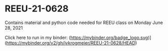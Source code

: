 # REEU-21-0628

Contains material and python code needed for REEU class on Monday June 28, 2021

Click here to run in my binder:
(https://mybinder.org/badge_logo.svg)](https://mybinder.org/v2/gh/jvkrogmeier/REEU-21-0628/HEAD)
